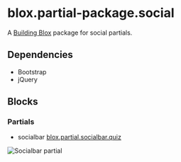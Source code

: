 # blox.partial-package.social

A [Building Blox](https://github.com/Building-Blox/building-blox) package for social partials.

## Dependencies
- Bootstrap
- jQuery

## Blocks
### Partials
- socialbar [blox.partial.socialbar.quiz](https://github.com/richjava/blox.partial.socialbar.quiz)

![Socialbar partial](https://building-blox.s3.amazonaws.com/quiz/socialbar.PNG)